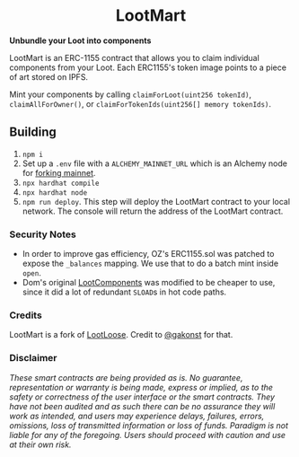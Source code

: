 # <h1 align="center"> LootMart </h1>

**Unbundle your Loot into components**

LootMart is an ERC-1155 contract that allows you to claim individual components from your Loot. Each ERC1155's token image points to a piece of art stored on IPFS.

Mint your components by calling `claimForLoot(uint256 tokenId)`, `claimAllForOwner()`, or `claimForTokenIds(uint256[] memory tokenIds)`.

## Building

1. `npm i`
2. Set up a `.env` file with a `ALCHEMY_MAINNET_URL` which is an Alchemy node for [forking mainnet](https://hardhat.org/hardhat-network/guides/mainnet-forking.html).
3. `npx hardhat compile`
4. `npx hardhat node`
5. `npm run deploy`. This step will deploy the LootMart contract to your local network. The console will return the address of the LootMart contract.

### Security Notes

* In order to improve gas efficiency, OZ's ERC1155.sol was patched to expose the `_balances`
mapping. We use that to do a batch mint inside `open`.
* Dom's original [LootComponents](https://twitter.com/dhof/status/1432403895008088064) was modified
to be cheaper to use, since it did a lot of redundant `SLOAD`s in hot code paths.

### Credits

LootMart is a fork of [LootLoose](https://github.com/gakonst/lootloose). Credit to [@gakonst](https://twitter.com/gakonst) for that.

### Disclaimer

_These smart contracts are being provided as is. No guarantee, representation or warranty is being made, express or implied, as to the safety or correctness of the user interface or the smart contracts. They have not been audited and as such there can be no assurance they will work as intended, and users may experience delays, failures, errors, omissions, loss of transmitted information or loss of funds. Paradigm is not liable for any of the foregoing. Users should proceed with caution and use at their own risk._
